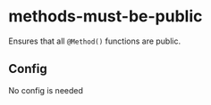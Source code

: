 # methods-must-be-public

Ensures that all `@Method()` functions are public.

## Config

No config is needed

